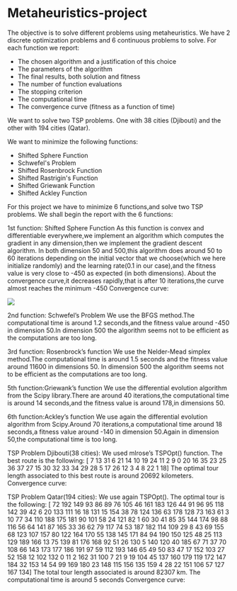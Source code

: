 # Metaheuristics-project

The objective is to solve different problems using metaheuristics. We have
2 discrete optimization problems and 6 continuous problems to solve.
For each function we report:
- The chosen algorithm and a justification of this choice
- The parameters of the algorithm
- The final results, both solution and fitness
- The number of function evaluations
- The stopping criterion
- The computational time
- The convergence curve (fitness as a function of time)

We want to solve two TSP problems.
One with 38 cities (Djibouti) and the other with 194 cities (Qatar).

We want to minimize the following functions:
- Shifted Sphere Function
- Schwefel's Problem
- Shifted Rosenbrock Function
- Shifted Rastrigin's Function
- Shifted Griewank Function
- Shifted Ackley Function


For this project we have to minimize 6 functions,and solve two TSP problems.
We shall begin the report with the 6 functions:

1st function: Shifted Sphere Function
As this function is convex and differentiable everywhere,we implement an algorithm which computes the gradient in any dimension,then we implement the gradient descent algorithm.
In both dimension 50 and 500,this algorithm does around 50 to 60 iterations depending on the initial vector that we choose(which we here initialize randomly) and the learning rate(0.1 in our case),and the fitness value is very close to -450 as expected (in both dimensions).
About the convergence curve,it decreases rapidly,that is after 10 iterations,the curve almost reaches the minimum -450
Convergence curve:

![](Downloads\gda.png)



 

2nd function: Schwefel’s Problem
We use the BFGS method.The computational time is around 1.2 seconds,and the fitness value around -450 in dimension 50.In dimension 500 the algorithm seems not to be efficient as the computations are too long.

3rd function: Rosenbrock’s function
We use the Nelder-Mead simplex method.The computational time is around 1.5 seconds and the fitness value around 11600 in dimensions 50. In dimension 500 the algorithm seems not to be efficient as the computations are too long.

5th function:Griewank’s function
We use the differential evolution algorithm from the Scipy library.There are around 40 iterations,the computational time is around 14 seconds,and the fitness value is around 178,in dimensions 50.


6th function:Ackley’s function
We use again the differential evolution algorithm from Scipy.Around 70 iterations,a computational time around 18 seconds,a fitness value around -140 in dimension 50.Again in dimension 50,the computational time is too long.


TSP Problem Djibouti(38 cities):
We used mlrose’s TSPOpt() function.
The best route is the following:
[ 7 13 31 6 21 14 10 19 24 11 2 9 0 20 16 35 23 25 36 37 27 15 30 32
33 34 29 28 5 17 26 12 3 4 8 22 1 18]
The optimal tour length associated to this best route is around 20692 kilometers.
Convergence curve:
 


TSP Problem Qatar(194 cities):
We use again TSPOpt().
The optimal tour is the following:
[ 72 192 149 93 86 89 76 105 46 161 183 126 44 91 96 95 118 142
39 42 6 20 133 111 16 18 131 15 154 38 78 124 136 63 178 128
73 163 61 3 10 77 34 110 188 175 181 90 101 58 24 121 82 1
60 30 41 85 35 144 174 98 88 116 56 64 141 87 165 33 36 62
79 117 74 53 187 182 114 109 29 8 43 69 155 68 123 107 157 80
122 164 170 55 138 145 171 84 94 190 150 125 48 25 113 129 189 166
13 75 139 81 176 168 92 51 26 130 5 140 120 40 185 67 71 37
70 108 66 143 173 177 186 191 97 59 112 193 146 65 49 50 83 47
17 152 103 27 52 158 12 102 132 0 11 2 162 31 100 7 21 9
19 104 45 137 160 179 119 172 147 184 32 153 14 54 99 169 180 23
148 115 156 135 159 4 28 22 151 106 57 127 167 134]
The total tour length associated is around 82307 km.
The computational time is around 5 seconds
Convergence curve:
 


